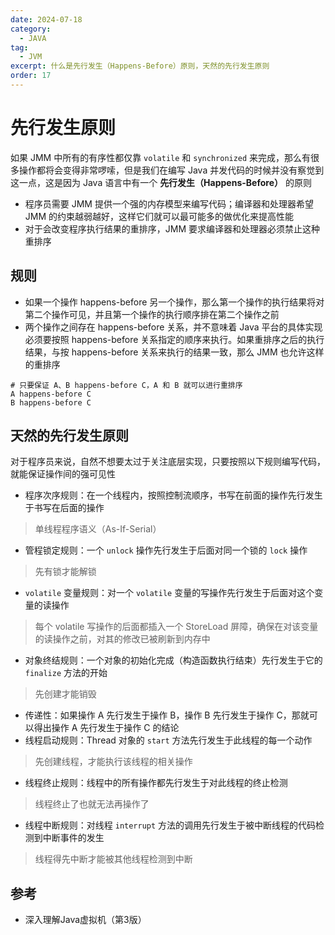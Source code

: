 ```yaml
---
date: 2024-07-18
category:
  - JAVA
tag:
  - JVM
excerpt: 什么是先行发生（Happens-Before）原则，天然的先行发生原则
order: 17
---
```


# 先行发生原则

如果 JMM 中所有的有序性都仅靠 `volatile` 和 `synchronized` 来完成，那么有很多操作都将会变得非常啰嗦，但是我们在编写 Java 并发代码的时候并没有察觉到这一点，这是因为 Java 语言中有一个 **先行发生（Happens-Before）** 的原则

- 程序员需要 JMM 提供一个强的内存模型来编写代码；编译器和处理器希望 JMM 的约束越弱越好，这样它们就可以最可能多的做优化来提高性能
- 对于会改变程序执行结果的重排序，JMM 要求编译器和处理器必须禁止这种重排序

## 规则

- 如果一个操作 happens-before 另一个操作，那么第一个操作的执行结果将对第二个操作可见，并且第一个操作的执行顺序排在第二个操作之前
- 两个操作之间存在 happens-before 关系，并不意味着 Java 平台的具体实现必须要按照 happens-before 关系指定的顺序来执行。如果重排序之后的执行结果，与按 happens-before 关系来执行的结果一致，那么 JMM 也允许这样的重排序

```shell
# 只要保证 A、B happens-before C，A 和 B 就可以进行重排序
A happens-before C
B happens-before C
```

## 天然的先行发生原则

对于程序员来说，自然不想要太过于关注底层实现，只要按照以下规则编写代码，就能保证操作间的强可见性

- 程序次序规则：在一个线程内，按照控制流顺序，书写在前面的操作先行发生于书写在后面的操作

> 单线程程序语义（As-If-Serial）

- 管程锁定规则：一个 `unlock` 操作先行发生于后面对同一个锁的 `lock` 操作

> 先有锁才能解锁

- `volatile` 变量规则：对一个 `volatile` 变量的写操作先行发生于后面对这个变量的读操作

> 每个 volatile 写操作的后面都插入一个 StoreLoad 屏障，确保在对该变量的读操作之前，对其的修改已被刷新到内存中

- 对象终结规则：一个对象的初始化完成（构造函数执行结束）先行发生于它的 `finalize` 方法的开始

> 先创建才能销毁

- 传递性：如果操作 A 先行发生于操作 B，操作 B 先行发生于操作 C，那就可以得出操作 A 先行发生于操作 C 的结论
- 线程启动规则：Thread 对象的 `start` 方法先行发生于此线程的每一个动作

> 先创建线程，才能执行该线程的相关操作

- 线程终止规则：线程中的所有操作都先行发生于对此线程的终止检测

> 线程终止了也就无法再操作了

- 线程中断规则：对线程 `interrupt` 方法的调用先行发生于被中断线程的代码检测到中断事件的发生

> 线程得先中断才能被其他线程检测到中断

## 参考

- 深入理解Java虚拟机（第3版）
